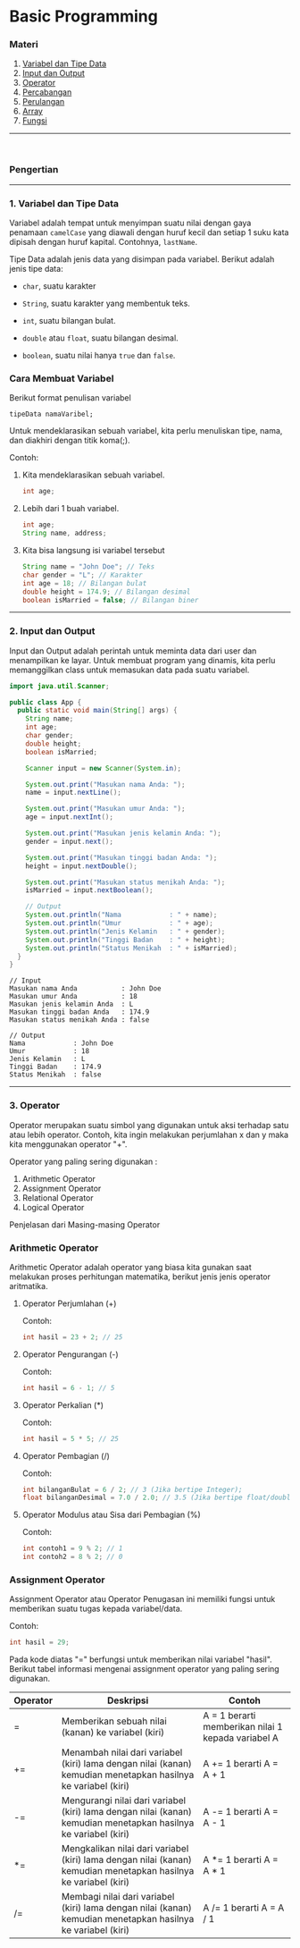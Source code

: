 # Basic Programming

### Materi

1. [Variabel dan Tipe Data](#variable)
2. [Input dan Output](#input_output)
3. [Operator](#operators)
4. [Percabangan](#branching)
5. [Perulangan](#iteration)
6. [Array](#array)
7. [Fungsi](#function)

---

</br>

### Pengertian

---

### 1. Variabel dan Tipe Data

Variabel adalah tempat untuk menyimpan suatu nilai dengan gaya penamaan `camelCase` yang diawali dengan huruf kecil dan setiap 1 suku kata dipisah dengan huruf kapital. Contohnya, `lastName`.

Tipe Data adalah jenis data yang disimpan pada variabel. Berikut adalah jenis tipe data:

- `char`, suatu karakter

- `String`, suatu karakter yang membentuk teks.

- `int`, suatu bilangan bulat.

- `double` atau `float`, suatu bilangan desimal.

- `boolean`, suatu nilai hanya `true` dan `false`.

### Cara Membuat Variabel

Berikut format penulisan variabel

`tipeData namaVaribel;`

Untuk mendeklarasikan sebuah variabel, kita perlu menuliskan tipe, nama, dan diakhiri dengan titik koma(;).

Contoh:

1. Kita mendeklarasikan sebuah variabel.

   ```java
   int age;
   ```

2. Lebih dari 1 buah variabel.

   ```java
   int age;
   String name, address;
   ```

3. Kita bisa langsung isi variabel tersebut

   ```java
   String name = "John Doe"; // Teks
   char gender = "L"; // Karakter
   int age = 18; // Bilangan bulat
   double height = 174.9; // Bilangan desimal
   boolean isMarried = false; // Bilangan biner
   ```

---

### 2. Input dan Output

Input dan Output adalah perintah untuk meminta data dari user dan menampilkan ke layar. Untuk membuat program yang dinamis, kita perlu memanggilkan class untuk memasukan data pada suatu variabel.

```java
import java.util.Scanner;

public class App {
  public static void main(String[] args) {
    String name;
    int age;
    char gender;
    double height;
    boolean isMarried;

    Scanner input = new Scanner(System.in);

    System.out.print("Masukan nama Anda: ");
    name = input.nextLine();

    System.out.print("Masukan umur Anda: ");
    age = input.nextInt();

    System.out.print("Masukan jenis kelamin Anda: ");
    gender = input.next();

    System.out.print("Masukan tinggi badan Anda: ");
    height = input.nextDouble();

    System.out.print("Masukan status menikah Anda: ");
    isMarried = input.nextBoolean();

    // Output
    System.out.println("Nama            : " + name);
    System.out.println("Umur            : " + age);
    System.out.println("Jenis Kelamin   : " + gender);
    System.out.println("Tinggi Badan    : " + height);
    System.out.println("Status Menikah  : " + isMarried);
  }
}
```

```
// Input
Masukan nama Anda           : John Doe
Masukan umur Anda           : 18
Masukan jenis kelamin Anda  : L
Masukan tinggi badan Anda   : 174.9
Masukan status menikah Anda : false

// Output
Nama            : John Doe
Umur            : 18
Jenis Kelamin   : L
Tinggi Badan    : 174.9
Status Menikah  : false
```

---

### 3. Operator

Operator merupakan suatu simbol yang digunakan untuk aksi terhadap satu atau lebih operator. Contoh, kita ingin melakukan perjumlahan x dan y maka kita menggunakan operator "+".

Operator yang paling sering digunakan :

1. Arithmetic Operator
2. Assignment Operator
3. Relational Operator
4. Logical Operator

Penjelasan dari Masing-masing Operator

### Arithmetic Operator

Arithmetic Operator adalah operator yang biasa kita gunakan saat melakukan proses perhitungan matematika, berikut jenis jenis operator aritmatika.

1. Operator Perjumlahan (+)

   Contoh:

   ```java
   int hasil = 23 + 2; // 25
   ```

2. Operator Pengurangan (-)

   Contoh:

   ```java
   int hasil = 6 - 1; // 5
   ```

3. Operator Perkalian (\*)

   Contoh:

   ```java
   int hasil = 5 * 5; // 25
   ```

4. Operator Pembagian (/)

   Contoh:

   ```java
   int bilanganBulat = 6 / 2; // 3 (Jika bertipe Integer);
   float bilanganDesimal = 7.0 / 2.0; // 3.5 (Jika bertipe float/double)
   ```

5. Operator Modulus atau Sisa dari Pembagian (%)

   Contoh:

   ```java
   int contoh1 = 9 % 2; // 1
   int contoh2 = 8 % 2; // 0
   ```

### Assignment Operator

Assignment Operator atau Operator Penugasan ini memiliki fungsi untuk memberikan suatu tugas kepada variabel/data.

Contoh:

```java
int hasil = 29;
```

Pada kode diatas "=" berfungsi untuk memberikan nilai variabel "hasil". Berikut tabel informasi mengenai assignment operator yang paling sering digunakan.

| Operator | Deskripsi                                                                                                        | Contoh                                             |
| -------- | ---------------------------------------------------------------------------------------------------------------- | -------------------------------------------------- |
| =        | Memberikan sebuah nilai (kanan) ke variabel (kiri)                                                               | A = 1 berarti memberikan nilai 1 kepada variabel A |
| +=       | Menambah nilai dari variabel (kiri) lama dengan nilai (kanan) kemudian menetapkan hasilnya ke variabel (kiri)    | A += 1 berarti A = A + 1                           |
| -=       | Mengurangi nilai dari variabel (kiri) lama dengan nilai (kanan) kemudian menetapkan hasilnya ke variabel (kiri)  | A -= 1 berarti A = A - 1                           |
| \*=      | Mengkalikan nilai dari variabel (kiri) lama dengan nilai (kanan) kemudian menetapkan hasilnya ke variabel (kiri) | A \*= 1 berarti A = A \* 1                         |
| /=       | Membagi nilai dari variabel (kiri) lama dengan nilai (kanan) kemudian menetapkan hasilnya ke variabel (kiri)     | A /= 1 berarti A = A / 1                           |